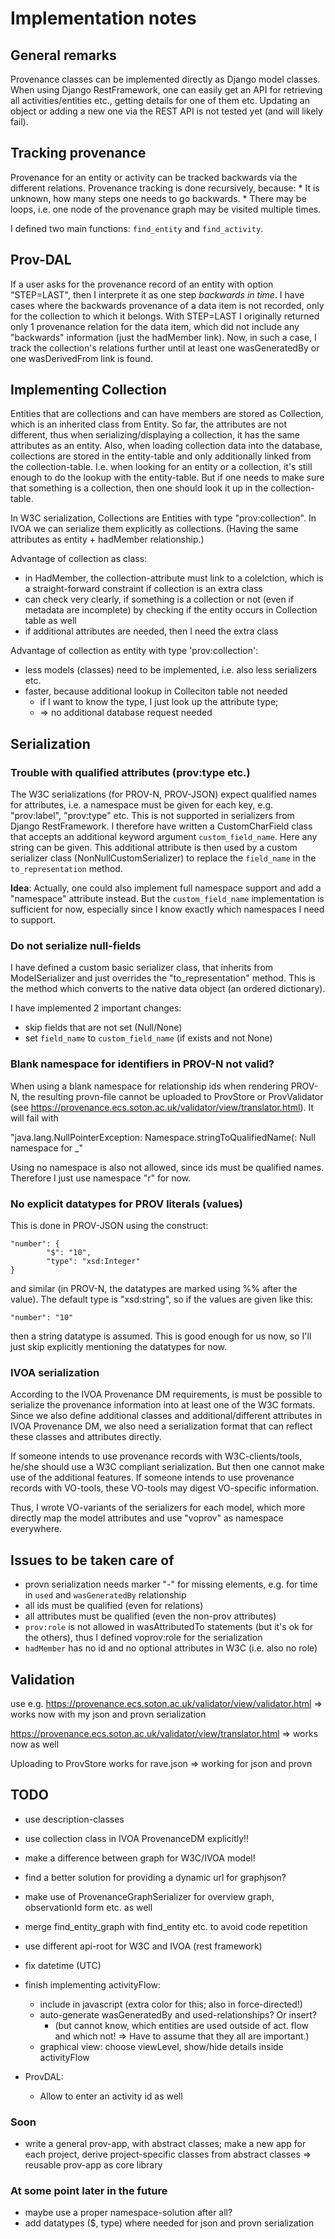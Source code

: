 Implementation notes
====================

## General remarks
Provenance classes can be implemented directly as Django model classes.
When using Django RestFramework, one can easily get an API for retrieving
all activities/entities etc., getting details for one of them etc.
Updating an object or adding a new one via the REST API is not tested yet (and will likely fail).

## Tracking provenance
Provenance for an entity or activity can be tracked backwards via the different relations.
Provenance tracking is done recursively, because:
    * It is unknown, how many steps one needs to go backwards.
    * There may be loops, i.e. one node of the provenance graph may be visited multiple times.

I defined two main functions: `find_entity` and `find_activity`.

## Prov-DAL
If a user asks for the provenance record of an entity with option "STEP=LAST", then I interprete it as one step *backwards in time*. I have cases where the backwards provenance of a data item is not recorded, only for the collection to which it belongs. With STEP=LAST I originally returned only 1 provenance relation for the data item, which did not include any "backwards" information (just the hadMember link). Now, in such a case, I track the collection's relations further until at least one wasGeneratedBy or one wasDerivedFrom link is found.

## Implementing Collection
Entities that are collections and can have members are stored as Collection, 
which is an inherited class from Entity. So far, the attributes are not different, thus when serializing/displaying a collection, it has the same attributes as an entity. Also, when loading collection data into the database, collections are stored in the entity-table and only additionally linked from the collection-table. I.e. when looking for an entity or a collection, it's still enough to do the lookup with the entity-table. But if one needs to make sure that something is a collection, then one should look it up in the collection-table.

In W3C serialization, Collections are Entities with type "prov:collection". In IVOA we can serialize them explicitly as collections.
(Having the same attributes as entity + hadMember relationship.)

Advantage of collection as class:
- in HadMember, the collection-attribute must link to a colelction, which is a straight-forward constraint if collection is an extra class
- can check very clearly, if something is a collection or not (even if metadata are incomplete) by checking if the entity occurs in Collection table as well
- if additional attributes are needed, then I need the extra class

Advantage of collection as entity with type 'prov:collection':
- less models (classes) need to be implemented, i.e. also less serializers etc.
- faster, because additional lookup in Colleciton table not needed
    + if I want to know the type, I just look up the attribute type;
    + => no additional database request needed

## Serialization

### Trouble with qualified attributes (prov:type etc.)
The W3C serializations (for PROV-N, PROV-JSON) expect qualified names for attributes, i.e. a namespace must be given for each key, e.g. "prov:label", "prov:type" etc. This is not supported in serializers
from Django RestFramework. I therefore have written a CustomCharField class
that accepts an additional keyword argument `custom_field_name`. Here any
string can be given. This additional attribute is then used by a custom
serializer class (NonNullCustomSerializer) to replace the `field_name`
in the `to_representation` method.

**Idea**: Actually, one could also implement full namespace support and add a "namespace" attribute instead. But the `custom_field_name` implementation
is sufficient for now, especially since I know exactly which namespaces I need
to support.

### Do not serialize null-fields
I have defined a custom basic serializer class, that inherits from ModelSerializer and just overrides the "to_representation"
method. This is the method which converts to the native data object
(an ordered dictionary).

I have implemented 2 important changes:

* skip fields that are not set (Null/None)
* set `field_name` to `custom_field_name` (if exists and not None)


### Blank namespace for identifiers in PROV-N not valid?
When using a blank namespace for relationship ids when rendering PROV-N, the
resulting provn-file cannot be uploaded to ProvStore or ProvValidator (see https://provenance.ecs.soton.ac.uk/validator/view/translator.html). It will fail with

"java.lang.NullPointerException: Namespace.stringToQualifiedName(: Null namespace for _"

Using no namespace is also not allowed, since ids must be qualified names. Therefore I just use namespace "r" for now.


### No explicit datatypes for PROV literals (values)
This is done in PROV-JSON using the construct:

```
"number": {
        "$": "10",
        "type": "xsd:Integer"
}
```

and similar (in PROV-N, the datatypes are marked using %% after the value). The default type is "xsd:string", so if the values are given like this:

```
"number": "10"
```

then a string datatype is assumed. This is good enough for us now, so I'll just skip explicitly mentioning the datatypes for now.

### IVOA serialization
According to the IVOA Provenance DM requirements, is must be possible to serialize the provenance information into at least one of the W3C formats.
Since we also define additional classes and additional/different attributes in IVOA Provenance DM, we also need a serialization format that can reflect these classes and attributes directly.

If someone intends to use provenance records with W3C-clients/tools, he/she should use a W3C compliant serialization. But then one cannot make use of the additional features.
If someone intends to use provenance records with VO-tools, these VO-tools may digest VO-specific information.

Thus, I wrote VO-variants of the serializers for each model, which more directly map the model attributes and use "voprov" as namespace everywhere.

## Issues to be taken care of
* provn serialization needs marker "-" for missing elements, e.g. for time in `used` and `wasGeneratedBy` relationship
* all ids must be qualified (even for relations)
* all attributes must be qualified (even the non-prov attributes)
* `prov:role` is not allowed in wasAttributedTo statements (but it's ok for the others), thus I defined voprov:role for the serialization
* `hadMember` has no id and no optional attributes in W3C (i.e. also no role)

## Validation
use e.g. https://provenance.ecs.soton.ac.uk/validator/view/validator.html
=> works now with my json and provn serialization

https://provenance.ecs.soton.ac.uk/validator/view/translator.html
=> works now as well

Uploading to ProvStore works for rave.json
=> working for json and provn

## TODO
* use description-classes
* use collection class in IVOA ProvenanceDM explicitly!!
* make a difference between graph for W3C/IVOA model!
* find a better solution for providing a dynamic url for graphjson?
* make use of ProvenanceGraphSerializer for overview graph, observationId form etc. as well
* merge find_entity_graph with find_entity etc. to avoid code repetition
* use different api-root for W3C and IVOA (rest framework)
* fix datetime (UTC)
* finish implementing activityFlow:
    - include in javascript (extra color for this; also in force-directed!)
    - auto-generate wasGeneratedBy and used-relationships? Or insert?
        + (but cannot know, which entities are used outside of act. flow and which not! => Have to assume that they all are important.)
    - graphical view: choose viewLevel, show/hide details inside activityFlow

* ProvDAL:
    * Allow to enter an activity id as well

### Soon
* write a general prov-app, with abstract classes; make a new app for each project, derive project-specific classes from abstract classes
    => reusable prov-app as core library

###  At some point later in the future
* maybe use a proper namespace-solution after all?
* add datatypes ($, type) where needed for json and provn serialization




